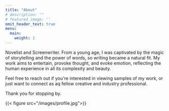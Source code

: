 ```yaml
---
title: "About"
# description: ""
# featured_image: ''
omit_header_text: true
menu:
  main:
    weight: 1
---
```


Novelist and Screenwriter. From a young age, I was captivated by the magic of storytelling and the power of words, so writing became a natural fit. My work aims to entertain, provoke thought, and evoke emotion, reflecting the human experience in all its complexity and beauty. 

Feel free to reach out if you're interested in viewing samples of my work, or just want to connect as aq fellow creative and industry professional.

Thank you for stopping by. 

{{< figure src="/images/profile.jpg">}}
